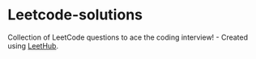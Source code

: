 # Leetcode-solutions
Collection of LeetCode questions to ace the coding interview! - Created using [LeetHub](https://github.com/QasimWani/LeetHub).
